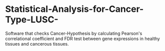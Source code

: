 # Statistical-Analysis-for-Cancer-Type-LUSC-

Software that checks Cancer-Hypothesis by calculating Pearson's correlational coefficient and FDR test between gene expressions in healthy tissues and cancerous tissues.
